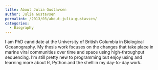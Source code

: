 ```yaml
---
title: About Julia Gustavsen
author: Julia Gustavsen
permalink: /2013/03/about-julia-gustavsen/
categories:
  - Biography
---
```

I am PhD candidate at the University of British Columbia in Biological Oceanography. My thesis work focuses on the changes that take place in marine viral communities over time and space using high-throughput sequencing. I&#8217;m still pretty new to programming but enjoy using and learning more about R, Python and the shell in my day-to-day work.
